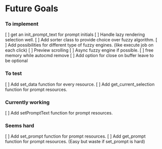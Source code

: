 # Future Goals

### To implement

[ ] get an init\_prompt\_text for prompt initials
[ ] Handle lazy rendering selection well.
[ ] Add sorter class to provide choice over fuzzy algorithm.
[ ] Add possibilities for different type of fuzzy engines.
    (like execute job on each click)
[ ] Preview scrolling
[ ] Async fuzzy engine if possible.
[ ] free memory while autocmd remove
[ ] Add option for close on buffer leave to be optional


### To test

[ ] Add set\_data function for every resource.
[ ] Add get\_current\_selection function for prompt resources.

### Currently working
[ ] Add setPromptText function for prompt resources.


### Seems hard
[ ] Add set\_prompt function for prompt resources.
[ ] Add get\_prompt function for prompt resources. (Easy but waste if set\_prompt
is hard)
